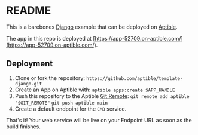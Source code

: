 # README

This is a barebones [Django](https://www.djangoproject.com/) example that can be deployed on [Aptible](https://aptible.com).

The app in this repo is deployed at [https://app-52709.on-aptible.com/](https://app-52709.on-aptible.com/).

## Deployment

1. Clone or fork the repository: `https://github.com/aptible/template-django.git`
2. Create an App on Aptible with: `aptible apps:create $APP_HANDLE` 
3. Push this repository to the Aptible [Git Remote](https://deploy-docs.aptible.com/docs/git-remote):
`git remote add aptible "$GIT_REMOTE"`
`git push aptible main`
4. Create a default endpoint for the `CMD` service.

That's it! Your web service will be live on your Endpoint URL as soon as the build finishes.
